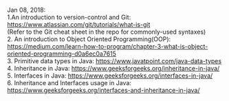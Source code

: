 Jan 08, 2018: <br/>
1.An introduction to version-control and Git: https://www.atlassian.com/git/tutorials/what-is-git <br/>
(Refer to the Git cheat sheet in the repo for commonly-used syntaxes)<br/>
2. An introduction to Object Oriented Programming(OOP): https://medium.com/learn-how-to-program/chapter-3-what-is-object-oriented-programming-d0a6ec0a7615 <br/>
3. Primitive data types in Java: https://www.javatpoint.com/java-data-types <br/>
4. Inheritance in Java: https://www.geeksforgeeks.org/inheritance-in-java/ <br/>
5. Interfaces in Java: https://www.geeksforgeeks.org/interfaces-in-java/ <br/>
6. Inheritance and Interfaces usage in Java: https://www.geeksforgeeks.org/interfaces-and-inheritance-in-java/ <br/>
